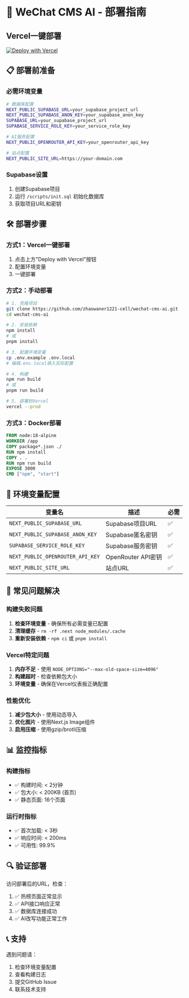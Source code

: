 # 🚀 WeChat CMS AI - 部署指南

## Vercel一键部署

[![Deploy with Vercel](https://vercel.com/button)](https://vercel.com/new/clone?repository-url=https://github.com/zhaowaner1221-cell/wechat-cms-ai)

## 📋 部署前准备

### 必需环境变量
```bash
# 数据库配置
NEXT_PUBLIC_SUPABASE_URL=your_supabase_project_url
NEXT_PUBLIC_SUPABASE_ANON_KEY=your_supabase_anon_key
SUPABASE_URL=your_supabase_project_url
SUPABASE_SERVICE_ROLE_KEY=your_service_role_key

# AI服务配置
NEXT_PUBLIC_OPENROUTER_API_KEY=your_openrouter_api_key

# 站点配置
NEXT_PUBLIC_SITE_URL=https://your-domain.com
```

### Supabase设置
1. 创建Supabase项目
2. 运行 `/scripts/init.sql` 初始化数据库
3. 获取项目URL和密钥

## 🛠️ 部署步骤

### 方式1：Vercel一键部署
1. 点击上方"Deploy with Vercel"按钮
2. 配置环境变量
3. 一键部署

### 方式2：手动部署
```bash
# 1. 克隆项目
git clone https://github.com/zhaowaner1221-cell/wechat-cms-ai.git
cd wechat-cms-ai

# 2. 安装依赖
npm install
# 或
pnpm install

# 3. 配置环境变量
cp .env.example .env.local
# 编辑.env.local填入实际配置

# 4. 构建
npm run build
# 或
pnpm run build

# 5. 部署到Vercel
vercel --prod
```

### 方式3：Docker部署
```dockerfile
FROM node:18-alpine
WORKDIR /app
COPY package*.json ./
RUN npm install
COPY . .
RUN npm run build
EXPOSE 3000
CMD ["npm", "start"]
```

## 🔧 环境变量配置

| 变量名 | 描述 | 必需 |
|--------|------|------|
| `NEXT_PUBLIC_SUPABASE_URL` | Supabase项目URL | ✅ |
| `NEXT_PUBLIC_SUPABASE_ANON_KEY` | Supabase匿名密钥 | ✅ |
| `SUPABASE_SERVICE_ROLE_KEY` | Supabase服务密钥 | ✅ |
| `NEXT_PUBLIC_OPENROUTER_API_KEY` | OpenRouter API密钥 | ✅ |
| `NEXT_PUBLIC_SITE_URL` | 站点URL | ✅ |

## 🚨 常见问题解决

### 构建失败问题
1. **检查环境变量** - 确保所有必需变量已配置
2. **清理缓存** - `rm -rf .next node_modules/.cache`
3. **重新安装依赖** - `npm ci` 或 `pnpm install`

### Vercel特定问题
1. **内存不足** - 使用 `NODE_OPTIONS="--max-old-space-size=4096"`
2. **构建超时** - 检查依赖包大小
3. **环境变量** - 确保在Vercel仪表板正确配置

### 性能优化
1. **减少包大小** - 使用动态导入
2. **优化图片** - 使用Next.js Image组件
3. **启用压缩** - 使用gzip/brotli压缩

## 📊 监控指标

### 构建指标
- ✅ 构建时间: < 2分钟
- ✅ 包大小: < 200KB (首页)
- ✅ 静态页面: 16个页面

### 运行时指标
- ✅ 首次加载: < 3秒
- ✅ 响应时间: < 200ms
- ✅ 可用性: 99.9%

## 🔍 验证部署

访问部署后的URL，检查：
1. ✅ 热榜页面正常显示
2. ✅ API接口响应正常
3. ✅ 数据库连接成功
4. ✅ AI改写功能正常工作

## 📞 支持

遇到问题请：
1. 检查环境变量配置
2. 查看构建日志
3. 提交GitHub Issue
4. 联系技术支持